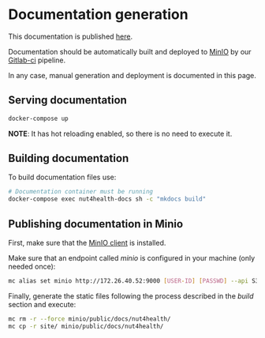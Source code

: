 # Documentation generation

This documentation is published [here](https://static.cybersec.digital.tecnalia.dev/public/docs/nut4health/index.html).

Documentation should be automatically built and deployed to [MinIO](https://docs.min.io/) by our [Gitlab-ci](https://docs.gitlab.com/ee/ci/) pipeline.

In any case, manual generation and deployment is documented in this page.

## Serving documentation

```bash
docker-compose up
```

**NOTE**: It has hot reloading enabled, so there is no need to execute it.

## Building documentation

To build documentation files use:

```bash
# Documentation container must be running
docker-compose exec nut4health-docs sh -c "mkdocs build"
```

## Publishing documentation in Minio

First, make sure that the [MinIO client](https://docs.min.io/docs/minio-client-quickstart-guide.html) is installed.

Make sure that an endpoint called _minio_ is configured in your machine (only needed once):

```bash
mc alias set minio http://172.26.40.52:9000 [USER-ID] [PASSWD] --api S3v4
```

Finally, generate the static files following the process described in the _build_ section and execute:

```bash
mc rm -r --force minio/public/docs/nut4health/
mc cp -r site/ minio/public/docs/nut4health/
```
